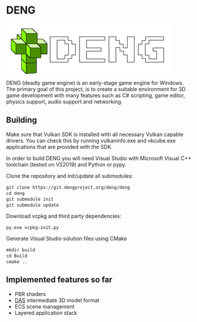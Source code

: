 # DENG

![logo](Logo/logo_full.png)  
DENG (deadly game engine) is an early-stage game engine for Windows. The primary goal of this project, is to create a 
suitable environment for 3D game development with many features such as C# scripting, game editor, physics support, 
audio support and networking.

## Building

Make sure that Vulkan SDK is installed with all necessary Vulkan capable drivers. You can check this by running vulkaninfo.exe and 
vkcube.exe applications that are provided with the SDK.

In order to build DENG you will need Visual Studio with Microsoft Visual C++ toolchain (tested on VS2019) and Python or pypy.  

Clone the repository and init/update all submodules:
```
git clone https://git.dengproject.org/deng/deng
cd deng
git submodule init
git submodule update
```

Download vcpkg and third party dependencies:  
```
py.exe vcpkg-init.py
```

Generate Visual Studio solution files using CMake
```
mkdir build
cd Build
cmake ..
```

## Implemented features so far

* PBR shaders
* [DAS](https://git.dengproject.org/deng/libdas) intermediate 3D model format
* ECS scene management
* Layered application stack

